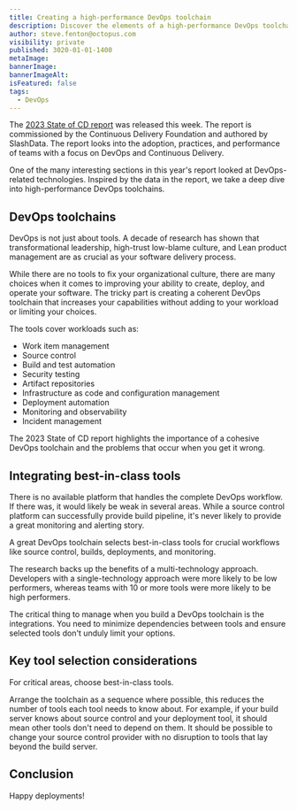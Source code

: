 ```yaml
---
title: Creating a high-performance DevOps toolchain
description: Discover the elements of a high-performance DevOps toolchain and the research that backs it up.
author: steve.fenton@octopus.com
visibility: private
published: 3020-01-01-1400
metaImage: 
bannerImage: 
bannerImageAlt: 
isFeatured: false
tags: 
  - DevOps
---
```


The [2023 State of CD report](https://cd.foundation/reports/) was released this week. The report is commissioned by the Continuous Delivery Foundation and authored by SlashData. The report looks into the adoption, practices, and performance of teams with a focus on DevOps and Continuous Delivery.

One of the many interesting sections in this year's report looked at DevOps-related technologies. Inspired by the data in the report, we take a deep dive into high-performance DevOps toolchains.

## DevOps toolchains

DevOps is not just about tools. A decade of research has shown that transformational leadership, high-trust low-blame culture, and Lean product management are as crucial as your software delivery process. 

While there are no tools to fix your organizational culture, there are many choices when it comes to improving your ability to create, deploy, and operate your software. The tricky part is creating a coherent DevOps toolchain that increases your capabilities without adding to your workload or limiting your choices.

The tools cover workloads such as:

- Work item management
- Source control
- Build and test automation
- Security testing 
- Artifact repositories
- Infrastructure as code and configuration management 
- Deployment automation
- Monitoring and observability
- Incident management

The 2023 State of CD report highlights the importance of a cohesive DevOps toolchain and the problems that occur when you get it wrong.

## Integrating best-in-class tools

There is no available platform that handles the complete DevOps workflow. If there was, it would likely be weak in several areas. While a source control platform can successfully provide build pipeline, it's never likely to provide a great monitoring and alerting story.

A great DevOps toolchain selects best-in-class tools for crucial workflows like source control, builds, deployments, and monitoring. 

The research backs up the benefits of a multi-technology approach. Developers with a single-technology approach were more likely to be low performers, whereas teams with 10 or more tools were more likely to be high performers.

The critical thing to manage when you build a DevOps toolchain is the integrations. You need to minimize dependencies between tools and ensure selected tools don't unduly limit your options.

## Key tool selection considerations

For critical areas, choose best-in-class tools.

Arrange the toolchain as a sequence where possible, this reduces the number of tools each tool needs to know about. For example, if your build server knows about source control and your deployment tool, it should mean other tools don't need to depend on them. It should be possible to change your source control provider with no disruption to tools that lay beyond the build server.

## Conclusion



Happy deployments!

